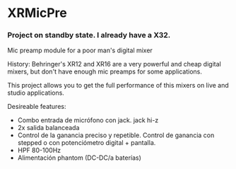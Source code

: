 XRMicPre
========

### Project on standby state. I already have a X32.

Mic preamp module for a poor man's digital mixer

History:
Behringer's XR12 and XR16 are a very powerful and cheap digital mixers, but don't have enough mic preamps for some applications.

This project allows you to get the full performance of this mixers on live and studio applications.

Desireable features:

- Combo entrada de micrófono con jack. jack hi-z
- 2x salida balanceada
- Control de la ganancia preciso y repetible. Control de ganancia con stepped o con potenciómetro digital + pantalla.
- HPF 80-100Hz
- Alimentación phantom (DC-DC/a baterías)
